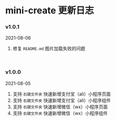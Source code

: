 # mini-create 更新日志


### v1.0.1

2021-08-06

1. 修复 `README.md` 图片加载失败的问题

<br>

### v1.0.0

2021-08-05

1. 支持 `右键文件夹` 快速新增支付宝（ali）小程序页面
2. 支持 `右键文件夹` 快速新增支付宝（ali）小程序组件
3. 支持 `右键文件夹` 快速新增微信（wx）小程序页面
4. 支持 `右键文件夹` 快速新增微信（wx）小程序组件


